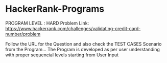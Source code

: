 # HackerRank-Programs
PROGRAM LEVEL : HARD
Problem Link:
https://www.hackerrank.com/challenges/validating-credit-card-number/problem

Follow the URL for the Question and also check the TEST CASES Scenario from the Program...
The Program is developed as per user understanding with proper sequencial levels starting from User Input
